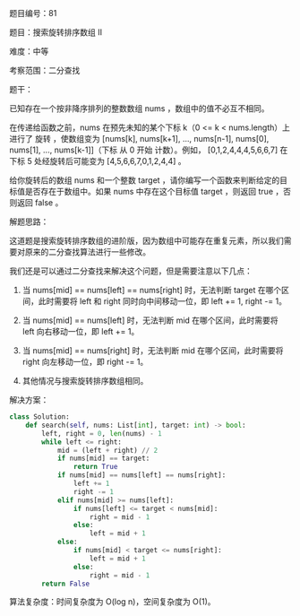 题目编号：81

题目：搜索旋转排序数组 II

难度：中等

考察范围：二分查找

题干：

已知存在一个按非降序排列的整数数组 nums ，数组中的值不必互不相同。

在传递给函数之前，nums 在预先未知的某个下标 k（0 <= k < nums.length）上进行了 旋转 ，使数组变为 [nums[k], nums[k+1], ..., nums[n-1], nums[0], nums[1], ..., nums[k-1]]（下标 从 0 开始 计数）。例如， [0,1,2,4,4,4,5,6,6,7] 在下标 5 处经旋转后可能变为 [4,5,6,6,7,0,1,2,4,4] 。

给你旋转后的数组 nums 和一个整数 target ，请你编写一个函数来判断给定的目标值是否存在于数组中。如果 nums 中存在这个目标值 target ，则返回 true ，否则返回 false 。

解题思路：

这道题是搜索旋转排序数组的进阶版，因为数组中可能存在重复元素，所以我们需要对原来的二分查找算法进行一些修改。

我们还是可以通过二分查找来解决这个问题，但是需要注意以下几点：

1. 当 nums[mid] == nums[left] == nums[right] 时，无法判断 target 在哪个区间，此时需要将 left 和 right 同时向中间移动一位，即 left += 1, right -= 1。

2. 当 nums[mid] == nums[left] 时，无法判断 mid 在哪个区间，此时需要将 left 向右移动一位，即 left += 1。

3. 当 nums[mid] == nums[right] 时，无法判断 mid 在哪个区间，此时需要将 right 向左移动一位，即 right -= 1。

4. 其他情况与搜索旋转排序数组相同。

解决方案：

```python
class Solution:
    def search(self, nums: List[int], target: int) -> bool:
        left, right = 0, len(nums) - 1
        while left <= right:
            mid = (left + right) // 2
            if nums[mid] == target:
                return True
            if nums[mid] == nums[left] == nums[right]:
                left += 1
                right -= 1
            elif nums[mid] >= nums[left]:
                if nums[left] <= target < nums[mid]:
                    right = mid - 1
                else:
                    left = mid + 1
            else:
                if nums[mid] < target <= nums[right]:
                    left = mid + 1
                else:
                    right = mid - 1
        return False
```

算法复杂度：时间复杂度为 O(log n)，空间复杂度为 O(1)。